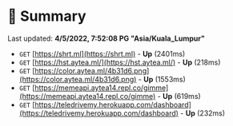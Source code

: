 # 📖 Summary
Last updated: **4/5/2022, 7:52:08 PG "Asia/Kuala_Lumpur"**

- `GET` [https://shrt.ml](https://shrt.ml) - **Up** (2401ms)
- `GET` [https://hst.aytea.ml/](https://hst.aytea.ml/) - **Up** (218ms)
- `GET` [https://color.aytea.ml/4b31d6.png](https://color.aytea.ml/4b31d6.png) - **Up** (1553ms)
- `GET` [https://memeapi.aytea14.repl.co/gimme](https://memeapi.aytea14.repl.co/gimme) - **Up** (619ms)
- `GET` [https://teledrivemy.herokuapp.com/dashboard](https://teledrivemy.herokuapp.com/dashboard) - **Up** (232ms)
